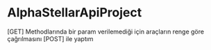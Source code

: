 # AlphaStellarApiProject
[GET] Methodlarında bir param verilemediği için araçların renge göre çağrılmasını [POST] ile yaptım
